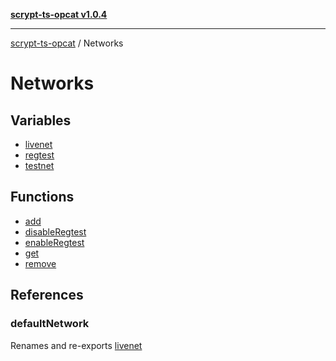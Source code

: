 [**scrypt-ts-opcat v1.0.4**](../../README.md)

***

[scrypt-ts-opcat](../../README.md) / Networks

# Networks

## Variables

- [livenet](variables/livenet.md)
- [regtest](variables/regtest.md)
- [testnet](variables/testnet.md)

## Functions

- [add](functions/add.md)
- [disableRegtest](functions/disableRegtest.md)
- [enableRegtest](functions/enableRegtest.md)
- [get](functions/get.md)
- [remove](functions/remove.md)

## References

### defaultNetwork

Renames and re-exports [livenet](variables/livenet.md)
